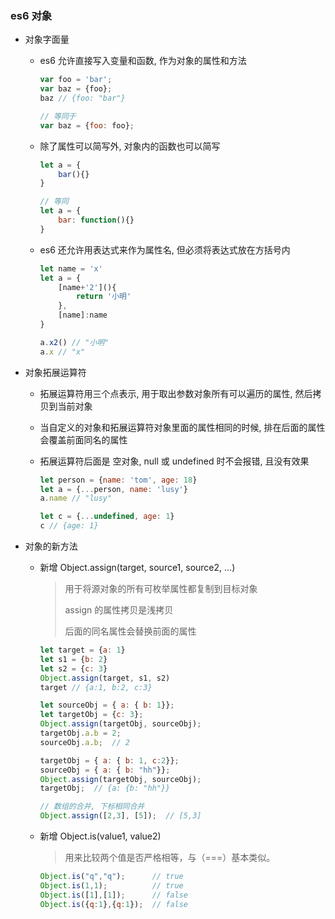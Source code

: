 ### es6 对象

- 对象字面量

  - es6 允许直接写入变量和函数, 作为对象的属性和方法

    ```javascript
    var foo = 'bar';
    var baz = {foo};
    baz // {foo: "bar"}
    
    // 等同于
    var baz = {foo: foo};
    ```

  - 除了属性可以简写外, 对象内的函数也可以简写

    ```javascript
    let a = {
        bar(){}
    }
    
    // 等同
    let a = {
        bar: function(){}
    }
    ```

  - es6 还允许用表达式来作为属性名, 但必须将表达式放在方括号内

    ```javascript
    let name = 'x'
    let a = {
        [name+'2'](){
            return '小明'
        },
        [name]:name
    }
    
    a.x2() // "小明" 
    a.x // "x"
    ```

- 对象拓展运算符

  - 拓展运算符用三个点表示, 用于取出参数对象所有可以遍历的属性, 然后拷贝到当前对象

  - 当自定义的对象和拓展运算符对象里面的属性相同的时候, 排在后面的属性会覆盖前面同名的属性

  - 拓展运算符后面是 空对象, null 或 undefined 时不会报错, 且没有效果

    ```javascript
    let person = {name: 'tom', age: 18}
    let a = {...person, name: 'lusy'}
    a.name // "lusy"
    
    let c = {...undefined, age: 1}
    c // {age: 1}
    ```

- 对象的新方法

  - 新增 Object.assign(target, source1, source2, ...)

    > 用于将源对象的所有可枚举属性都复制到目标对象
    >
    > assign 的属性拷贝是浅拷贝
    >
    > 后面的同名属性会替换前面的属性

    ```javascript
    let target = {a: 1}
    let s1 = {b: 2}
    let s2 = {c: 3}
    Object.assign(target, s1, s2)
    target // {a:1, b:2, c:3}
    
    let sourceObj = { a: { b: 1}};
    let targetObj = {c: 3};
    Object.assign(targetObj, sourceObj);
    targetObj.a.b = 2;
    sourceObj.a.b;  // 2
    
    targetObj = { a: { b: 1, c:2}};
    sourceObj = { a: { b: "hh"}};
    Object.assign(targetObj, sourceObj);
    targetObj;  // {a: {b: "hh"}}
    
    // 数组的合并, 下标相同合并
    Object.assign([2,3], [5]);  // [5,3]
    ```

  - 新增 Object.is(value1, value2)

    > 用来比较两个值是否严格相等，与（===）基本类似。

    ```javascript
    Object.is("q","q");      // true
    Object.is(1,1);          // true
    Object.is([1],[1]);      // false
    Object.is({q:1},{q:1});  // false
    ```

    

